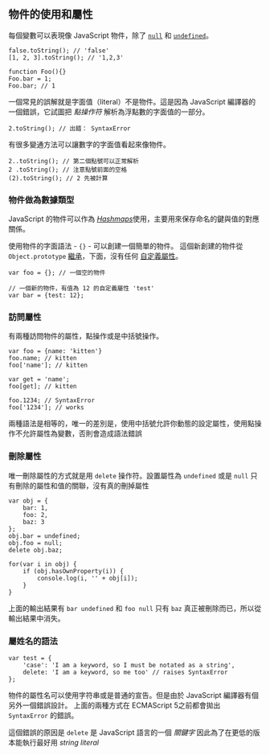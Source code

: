 ## 物件的使用和屬性

每個變數可以表現像 JavaScript 物件，除了 [`null`](#core.undefined) 和 [`undefined`](#core.undefined)。

    false.toString(); // 'false'
    [1, 2, 3].toString(); // '1,2,3'
    
    function Foo(){}
    Foo.bar = 1;
    Foo.bar; // 1

一個常見的誤解就是字面值（literal）不是物件。這是因為 JavaScript 編譯器的一個錯誤，它試圖把 *點操作符* 解析為浮點數的字面值的一部分。

    2.toString(); // 出錯： SyntaxError

有很多變通方法可以讓數字的字面值看起來像物件。

    2..toString(); // 第二個點號可以正常解析
    2 .toString(); // 注意點號前面的空格
    (2).toString(); // 2 先被計算

### 物件做為數據類型

JavaScript 的物件可以作為 [*Hashmaps*][1]使用，主要用來保存命名的鍵與值的對應關係。

使用物件的字面語法 - `{}` - 可以創建一個簡單的物件。 這個新創建的物件從 `Object.prototype` [繼承](#object.prototype)，下面，沒有任何 [自定義屬性](#object.hasownproperty)。

    var foo = {}; // 一個空的物件

    // 一個新的物件，有值為 12 的自定義屬性 'test'
    var bar = {test: 12}; 

### 訪問屬性

有兩種訪問物件的屬性，點操作或是中括號操作。
    
    var foo = {name: 'kitten'}
    foo.name; // kitten
    foo['name']; // kitten
    
    var get = 'name';
    foo[get]; // kitten
    
    foo.1234; // SyntaxError
    foo['1234']; // works

兩種語法是相等的，唯一的差別是，使用中括號允許你動態的設定屬性，使用點操作不允許屬性為變數，否則會造成語法錯誤

### 刪除屬性

唯一刪除屬性的方式就是用 `delete` 操作符。設置屬性為 `undefined` 或是 `null` 只有刪除的屬性和值的關聯，沒有真的刪掉屬性

    var obj = {
        bar: 1,
        foo: 2,
        baz: 3
    };
    obj.bar = undefined;
    obj.foo = null;
    delete obj.baz;

    for(var i in obj) {
        if (obj.hasOwnProperty(i)) {
            console.log(i, '' + obj[i]);
        }
    }

上面的輸出結果有 `bar undefined` 和 `foo null`
只有 `baz` 真正被刪除而已，所以從輸出結果中消失。


### 屬姓名的語法

    var test = {
        'case': 'I am a keyword, so I must be notated as a string',
        delete: 'I am a keyword, so me too' // raises SyntaxError
    };

物件的屬性名可以使用字符串或是普通的宣告。但是由於 JavaScript 編譯器有個另外一個錯誤設計。
上面的兩種方式在 ECMAScript 5之前都會拋出 `SyntaxError` 的錯誤。

這個錯誤的原因是 `delete` 是 JavaScript 語言的一個 *關鍵字* 因此為了在更低的版本能執行最好用 *string literal*

[1]: http://en.wikipedia.org/wiki/Hashmap

